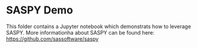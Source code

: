# SASPY Demo
This folder contains a Jupyter notebook which demonstrats how to leverage SASPY.  More informationha about SASPY can be found here: https://github.com/sassoftware/saspy
